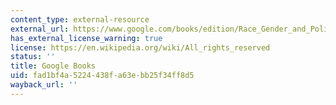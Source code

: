 ```yaml
---
content_type: external-resource
external_url: https://www.google.com/books/edition/Race_Gender_and_Political_Representation/JVEAEAAAQBAJ?hl=en&gbpv=1
has_external_license_warning: true
license: https://en.wikipedia.org/wiki/All_rights_reserved
status: ''
title: Google Books
uid: fad1bf4a-5224-438f-a63e-bb25f34ff8d5
wayback_url: ''
---
```

